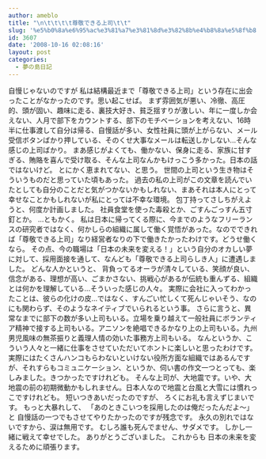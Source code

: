 ```yaml
---
author: ameblo
title: "\n\t\t\t\t尊敬できる上司\t\t"
slug: '%e5%b0%8a%e6%95%ac%e3%81%a7%e3%81%8d%e3%82%8b%e4%b8%8a%e5%8f%b8'
id: 3607
date: '2008-10-16 02:08:16'
layout: post
categories:
  - 夢の島日記
---
```


自慢じゃないのですが 私は結構最近まで「尊敬できる上司」という存在に出会ったことがなかったのです。思い起こせば。 まず雰囲気が悪い、冷徹、高圧的、頭が固い、趣味に走る、裏技大好き、貧乏揺すりが激しい、年に一度しか会えない、人月で部下をカウントする、部下のモチベーションを考えない、16時半に仕事渡して自分は帰る、自慢話が多い、女性社員に頭が上がらない、メール受信ボタンばかり押している、そのくせ大事なメールは転送しかしない...そんな感じの上司ばかり。 まあ感じがよくても、働かない、保身に走る、家族に甘すぎる、賄賂を喜んで受け取る、そんな上司なんかもけっこう多かった。日本の話ではないけど。 とにかく恵まれてない、と思う。 世間の上司という生き物はそういうものだと思っていた頃もあった。 過去の私の上司がこの文章を読んでいたとしても自分のことだと気がつかないかもしれない、まあそれは本人にとって幸せなことかもしれないが私にとっては不幸な環境。 包丁持ってさしちがえようと、何度か計画しました。 社員食堂を使った毒殺とか、ごすんごっすん五寸釘とか。 ...ともかく。 私は日本に帰ってくる際に、今までのようなフリーランスの研究者ではなく、何かしらの組織に属して働く覚悟があった。なのでできれば「尊敬できる上司」なり経営者なりの下で働きたかったわけです。どうせ働くなら。 その点、今の職場は「日本の未来を変える！」という自分のオカしい夢に対して、採用面接を通して、なんども「尊敬できる上司らしき人」に遭遇しました。 どんな人かというと、 背負ってるオーラが清々している、笑顔が良い、信念がある、理想が高い、ごまかさない、挑戦心があるが伝統も重んずる、組織とは何かを理解している...そういった感じの人々。 実際に会社に入ってわかったことは、彼らの化けの皮...ではなく、すんごい忙しくて死んじゃいそう、なのにも関わらず、そのようなネイティブでいられるという事。 さらに言うと、異常なまでに部下の数が多い上司もいる。立場を乗り越えて一般社員にボランティア精神で接する上司もいる。アニソンを絶唱できるかなり上の上司もいる。九州男児風味の無茶振りと義理人情の効いた事務方上司もいる。 なんというか、こういう人々と一緒に仕事をさせていただいてホントに楽しいと思ったわけです。実際にはたくさんハンコもらわないといけない役所方面な組織ではあるんですが、それすらもコミュニケーション、というか、伺い書の作文一つとっても、楽しみました。きつかったですけれども。 そんな上司が、大地震です。いや、大地震の前の初期微動かもしれません。日本人なので地震と台風と大雪には慣れっこですけれども。 短いつきあいだったのですが、 ろくにお礼も言えずじまいです。 もっと大暴れして、 「あのときこいつを採用したのは俺だったんだよ～」と 自慢話の一つでもさせてやりたかったのですが残念です。 永久の別れではないですから、涙は無用です。 むしろ誰も死んでません、サダメです。 しかし一緒に戦えて幸せでした。 ありがとうございました。 これからも 日本の未来を変えるために頑張ります。